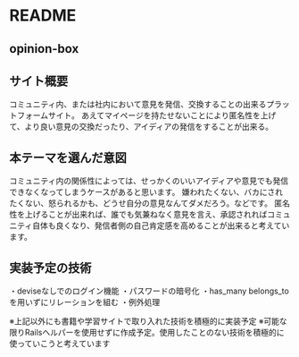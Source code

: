 # README

## opinion-box

## サイト概要
コミュニティ内、または社内において意見を発信、交換することの出来るプラットフォームサイト。
あえてマイページを持たせないことにより匿名性を上げて、より良い意見の交換だったり、アイディアの発信をすることが出来る。

## 本テーマを選んだ意図
コミュニティ内の関係性によっては、せっかくのいいアイディアや意見でも発信できなくなってしまうケースがあると思います。
嫌われたくない、バカにされたくない、怒られるかも、どうせ自分の意見なんてダメだろう。などです。
匿名性を上げることが出来れば、誰でも気兼ねなく意見を言え、承認されればコミュニティ自体も良くなり、発信者側の自己肯定感を高めることが出来ると考えています。

## 実装予定の技術
・deviseなしでのログイン機能
・パスワードの暗号化
・has_many belongs_toを用いずにリレーションを組む
・例外処理

※上記以外にも書籍や学習サイトで取り入れた技術を積極的に実装予定
※可能な限りRailsヘルパーを使用せずに作成予定。使用したことのない技術を積極的に使っていこうと考えています

